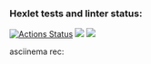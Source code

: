 ### Hexlet tests and linter status:

[![Actions Status](https://github.com/lialitoskaya/frontend-project-46/workflows/hexlet-check/badge.svg)](https://github.com/lialitoskaya/frontend-project-46/actions)
<a href="https://codeclimate.com/github/lialitoskaya/frontend-project-46/maintainability"><img src="https://api.codeclimate.com/v1/badges/19090aa68e4a45f0d3b0/maintainability" /></a>
<a href="https://codeclimate.com/github/lialitoskaya/frontend-project-46/test_coverage"><img src="https://api.codeclimate.com/v1/badges/19090aa68e4a45f0d3b0/test_coverage" /></a>

asciinema rec: <a href = 'https://asciinema.org/a/Hcv7o0EhZ7K5nvYFMfmnAyHL1'></a>
